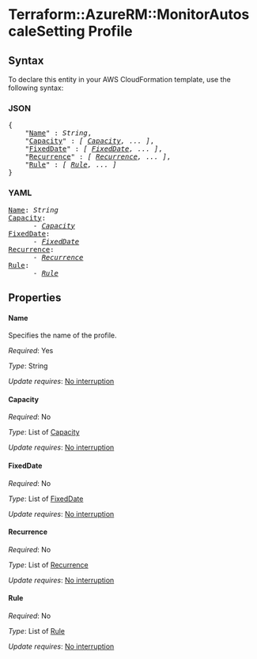 # Terraform::AzureRM::MonitorAutoscaleSetting Profile

## Syntax

To declare this entity in your AWS CloudFormation template, use the following syntax:

### JSON

<pre>
{
    "<a href="#name" title="Name">Name</a>" : <i>String</i>,
    "<a href="#capacity" title="Capacity">Capacity</a>" : <i>[ <a href="profile-capacity.md">Capacity</a>, ... ]</i>,
    "<a href="#fixeddate" title="FixedDate">FixedDate</a>" : <i>[ <a href="profile-fixeddate.md">FixedDate</a>, ... ]</i>,
    "<a href="#recurrence" title="Recurrence">Recurrence</a>" : <i>[ <a href="profile-recurrence.md">Recurrence</a>, ... ]</i>,
    "<a href="#rule" title="Rule">Rule</a>" : <i>[ <a href="profile-rule.md">Rule</a>, ... ]</i>
}
</pre>

### YAML

<pre>
<a href="#name" title="Name">Name</a>: <i>String</i>
<a href="#capacity" title="Capacity">Capacity</a>: <i>
      - <a href="profile-capacity.md">Capacity</a></i>
<a href="#fixeddate" title="FixedDate">FixedDate</a>: <i>
      - <a href="profile-fixeddate.md">FixedDate</a></i>
<a href="#recurrence" title="Recurrence">Recurrence</a>: <i>
      - <a href="profile-recurrence.md">Recurrence</a></i>
<a href="#rule" title="Rule">Rule</a>: <i>
      - <a href="profile-rule.md">Rule</a></i>
</pre>

## Properties

#### Name

Specifies the name of the profile.

_Required_: Yes

_Type_: String

_Update requires_: [No interruption](https://docs.aws.amazon.com/AWSCloudFormation/latest/UserGuide/using-cfn-updating-stacks-update-behaviors.html#update-no-interrupt)

#### Capacity

_Required_: No

_Type_: List of <a href="profile-capacity.md">Capacity</a>

_Update requires_: [No interruption](https://docs.aws.amazon.com/AWSCloudFormation/latest/UserGuide/using-cfn-updating-stacks-update-behaviors.html#update-no-interrupt)

#### FixedDate

_Required_: No

_Type_: List of <a href="profile-fixeddate.md">FixedDate</a>

_Update requires_: [No interruption](https://docs.aws.amazon.com/AWSCloudFormation/latest/UserGuide/using-cfn-updating-stacks-update-behaviors.html#update-no-interrupt)

#### Recurrence

_Required_: No

_Type_: List of <a href="profile-recurrence.md">Recurrence</a>

_Update requires_: [No interruption](https://docs.aws.amazon.com/AWSCloudFormation/latest/UserGuide/using-cfn-updating-stacks-update-behaviors.html#update-no-interrupt)

#### Rule

_Required_: No

_Type_: List of <a href="profile-rule.md">Rule</a>

_Update requires_: [No interruption](https://docs.aws.amazon.com/AWSCloudFormation/latest/UserGuide/using-cfn-updating-stacks-update-behaviors.html#update-no-interrupt)

